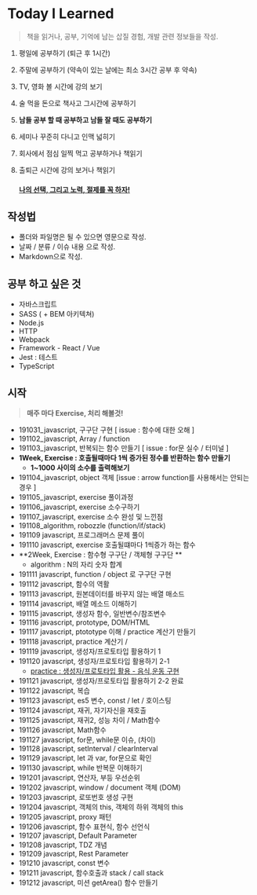 # Today I Learned

> 책을 읽거나, 공부, 기억에 남는 삽질 경험, 개발 관련 정보들을 작성.
>

1. 평일에 공부하기 (퇴근 후 1시간)

2. 주말에 공부하기 (약속이 있는 날에는 최소 3시간 공부 후 약속)

3. TV, 영화 볼 시간에 강의 보기

4. 술 먹을 돈으로 책사고 그시간에 공부하기

5. **남들 공부 할 때 공부하고 남들 잘 때도 공부하기**

6. 세미나 꾸준히 다니고 인맥 넓히기

7. 회사에서 점심 일찍 먹고 공부하거나 책읽기

8. 출퇴근 시간에 강의 보거나 책읽기

   #### <u>**나의 선택, 그리고 노력, 절제를 꼭 하자!**</u>

## 작성법

- 폴더와 파일명은 될 수 있으면 영문으로 작성.
- 날짜 / 분류 / 이슈 내용 으로 작성.
- Markdown으로 작성.

## 공부 하고 싶은 것

- 자바스크립트
- SASS ( + BEM 아키텍쳐)
- Node.js
- HTTP
- Webpack
- Framework - React / Vue
- Jest : 테스트
- TypeScript

## 시작 

> **매주 마다 Exercise, 처리 해볼것!**

- 191031_javascript, 구구단 구현  [ issue : 함수에 대한 오해 ]
- 191102_javascript, Array / function 
- 191103_javascript, 반복되는 함수 만들기 [ issue : for문 실수 / 터미널 ]
- **1Week, Exercise : 호출될때마다 1씩 증가된 정수를 반환하는 함수 만들기**
  - **1~1000 사이의 소수를 출력해보기** 
- 191104_javascript, object 객체 [issue : arrow function를 사용해서는 안되는 경우 ]
- 191105_javascript, exercise 풀이과정
- 191106_javascript, exercise 소수구하기
- 191107_javascript, exercise 소수 완성 및 느낀점
- 191108_algorithm, robozzle (function/if/stack)
- 191109 javascript, 프로그래머스 문제 풀이
- 191110 javascript, exercise 호출될떄마다 1씩증가 하는 함수
- **2Week, Exercise :  함수형 구구단 / 객체형 구구단 **
  - algorithm : N의 자리 숫자 합계
- 191111 javascript, function / object 로 구구단 구현
- 191112 javascript, 함수의 역활
- 191113 javascript, 원본데이터를 바꾸지 않는 배열 매소드
- 191114 javascript, 배열 메소드 이해하기
- 191115 javascript, 생성자 함수, 일반변수/참조변수
- 191116 javascript, prototype, DOM/HTML
- 191117 javascript, ptototype 이해 / practice 계산기 만들기
- 191118 javascript, practice 계산기 / 
- 191119 javascript, 생성자/프로토타입 활용하기 1
- 191120 javascript, 생성자/프로토타입 활용하기 2-1 
  - [practice : 생성자/프로토타입 활용 - 음식,운동 구현](https://github.com/baekCode/TIL/blob/master/practice/newOperator2.js)
- 191121 javascript, 생성자/프로토타입 활용하기 2-2 완료
- 191122 javascript, 복습
- 191123 javascript, es5 변수, const / let / 호이스팅
- 191124 javascript, 재귀, 자기자신을 재호출
- 191125 javascript, 재귀2, 성능 차이 / Math함수
- 191126 javascript, Math함수
- 191127 javascript, for문, while문 이슈, (차이)
- 191128 javascript, setInterval / clearInterval
- 191129 javascript, let 과 var, for문으로 확인
- 191130 javascript, while 반복문 이해하기
- 191201 javascript, 연산자, 부등 우선순위
- 191202 javascript, window / document 객체 (DOM)
- 191203 javascript, 로또번호 생성 구현
- 191204 javascript, 객체의 this, 객체의 하위 객체의 this
- 191205 javascript, proxy 패턴
- 191206 javascript, 함수 표현식, 함수 선언식
- 191207 javascript, Default Parameter
- 191208 javascript, TDZ 개념
- 191209 javascript, Rest Parameter
- 191210 javascript, const 변수
- 191211 javascript, 함수호출과 stack / call stack
- 191212 javascript, 미션 getArea() 함수 만들기
